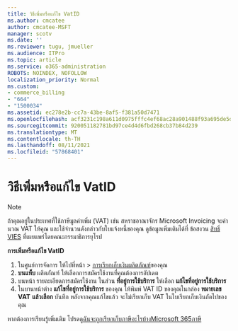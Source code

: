```yaml
---
title: วิธีเพิ่มหรือแก้ไข VatID
ms.author: cmcatee
author: cmcatee-MSFT
manager: scotv
ms.date: ''
ms.reviewer: tugu, jmueller
ms.audience: ITPro
ms.topic: article
ms.service: o365-administration
ROBOTS: NOINDEX, NOFOLLOW
localization_priority: Normal
ms.custom:
- commerce_billing
- "664"
- "1500034"
ms.assetid: ec278e2b-cc7a-43be-8af5-f381a50d7471
ms.openlocfilehash: acf3231c198a611d0975fffc4ef68ac28a901488f93a695de5d8f19bebf80f25
ms.sourcegitcommit: 920051182781bd97ce4d4d6fbd268cb37b84d239
ms.translationtype: MT
ms.contentlocale: th-TH
ms.lasthandoff: 08/11/2021
ms.locfileid: "57868401"
---
```

# <a name="how-to-add-or-edit-a-vatid"></a>วิธีเพิ่มหรือแก้ไข VatID

> [!NOTE]
> ถ้าคุณอยู่ในประเทศที่ใช้ภาษีมูลค่าเพิ่ม (VAT) เช่น สหราชอาณาจักร Microsoft Invoicing จะคํานวณ VAT ให้คุณ และใช้จํานวนดังกล่าวกับใบแจ้งหนี้ของคุณ ดูข้อมูลเพิ่มเติมได้ที่ ข้อสงวน [สิทธิ์ VIES](https://go.microsoft.com/fwlink/p/?LinkID=841741) ที่เผยแพร่โดยคณะกรรมาธิการยุโรป

**การเพิ่มหรือแก้ไข VatID**

1. ในศูนย์การจัดการ ให้ไปที่หน้า \> [การเรียกเก็บเงินผลิตภัณฑ์](https://go.microsoft.com/fwlink/p/?linkid=842054)ของคุณ
2. **บนแท็บ** ผลิตภัณฑ์ ให้เลือกการสมัครใช้งานที่คุณต้องการอัปเดต
3. บนหน้า รายละเอียดการสมัครใช้งาน ในส่วน **ที่อยู่การใช้บริการ** ให้เลือก **แก้ไขที่อยู่การใช้บริการ**
4. ในบานหน้าต่าง **แก้ไขที่อยู่การใช้บริการ** ของคุณ ให้พิมพ์ VAT ID ของคุณในกล่อง **หมายเลข VAT** **แล้วเลือก** บันทึก หลังจากคุณแก้ไขแล้ว จะไม่เรียกเก็บ VAT ในใบเรียกเก็บเงินถัดไปของคุณ

หากต้องการเรียนรู้เพิ่มเติม โปรดดู[ฉันจะถูกเรียกเก็บภาษีอะไรบ้างMicrosoft 365ภาษี](https://docs.microsoft.com/microsoft-365/commerce/billing-and-payments/tax-information#what-tax-will-i-be-charged)